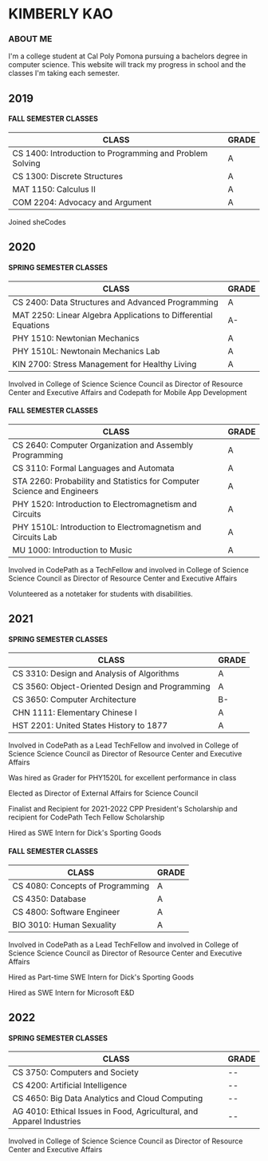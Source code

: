 # KIMBERLY KAO

### ABOUT ME
I'm a college student at Cal Poly Pomona pursuing a bachelors degree in computer science. 
This website will track my progress in school and the classes I'm taking each semester. 

## 2019

#### FALL SEMESTER CLASSES

| CLASS | GRADE |
| ----- | ----- |
| CS 1400: Introduction to Programming and Problem Solving | A |
| CS 1300: Discrete Structures | A |
| MAT 1150: Calculus II | A |
| COM 2204: Advocacy and Argument | A |

Joined sheCodes

## 2020

#### SPRING SEMESTER CLASSES

| CLASS | GRADE |
| ----- | ----- |
| CS 2400: Data Structures and Advanced Programming | A |
| MAT 2250: Linear Algebra Applications to Differential Equations | A- |
| PHY 1510: Newtonian Mechanics | A |
| PHY 1510L: Newtonain Mechanics Lab | A |
| KIN 2700: Stress Management for Healthy Living | A |

Involved in College of Science Science Council as Director of Resource Center and Executive Affairs and Codepath for Mobile App Development

#### FALL SEMESTER CLASSES

| CLASS | GRADE |
| ----- | ----- |
| CS 2640: Computer Organization and Assembly Programming | A |
| CS 3110: Formal Languages and Automata | A |
| STA 2260: Probability and Statistics for Computer Science and Engineers | A |
| PHY 1520: Introduction to Electromagnetism and Circuits | A |
| PHY 1510L: Introduction to Electromagnetism and Circuits Lab | A |
| MU 1000: Introduction to Music | A |

Involved in CodePath as a TechFellow and involved in College of Science Science Council as Director of Resource Center and Executive Affairs

Volunteered as a notetaker for students with disabilities. 

## 2021

#### SPRING SEMESTER CLASSES

| CLASS | GRADE |
| ----- | ----- |
| CS 3310: Design and Analysis of Algorithms | A |
| CS 3560: Object-Oriented Design and Programming | A |
| CS 3650: Computer Architecture | B- |
| CHN 1111: Elementary Chinese I | A |
| HST 2201: United States History to 1877 | A |

Involved in CodePath as a Lead TechFellow and involved in College of Science Science Council as Director of Resource Center and Executive Affairs

Was hired as Grader for PHY1520L for excellent performance in class

Elected as Director of External Affairs for Science Council

Finalist and Recipient for 2021-2022 CPP President's Scholarship and recipient for CodePath Tech Fellow Scholarship

Hired as SWE Intern for Dick's Sporting Goods

#### FALL SEMESTER CLASSES

| CLASS | GRADE |
| ----- | ----- |
| CS 4080: Concepts of Programming | A |
| CS 4350: Database | A |
| CS 4800: Software Engineer | A |
| BIO 3010: Human Sexuality | A |

Involved in CodePath as a Lead TechFellow and involved in College of Science Science Council as Director of Resource Center and Executive Affairs

Hired as Part-time SWE Intern for Dick's Sporting Goods

Hired as SWE Intern for Microsoft E&D

## 2022

#### SPRING SEMESTER CLASSES
| CLASS | GRADE |
| ----- | ----- |
| CS 3750: Computers and Society| -- |
| CS 4200: Artificial Intelligence | -- |
| CS 4650: Big Data Analytics and Cloud Computing | -- |
| AG 4010: Ethical Issues in Food, Agricultural, and Apparel Industries | -- |

Involved in College of Science Science Council as Director of Resource Center and Executive Affairs
